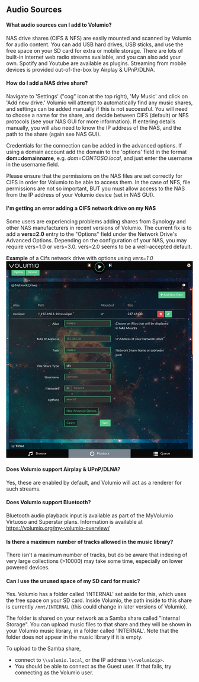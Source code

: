 ## Audio Sources

#### What audio sources can I add to Volumio?

NAS drive shares (CIFS & NFS) are easily mounted and scanned by Volumio for audio content.  You can add USB hard drives, USB sticks, and use the free space on your SD card for extra or mobile storage.  There are lots of built-in internet web radio streams available, and you can also add your own. Spotify and Youtube are available as plugins. Streaming from mobile devices is provided out-of-the-box by Airplay & UPnP/DLNA.

#### How do I add a NAS drive share?

Navigate to 'Settings' ("cog" icon at the top right), 'My Music' and click on 'Add new drive.'  Volumio will attempt to automatically find any music shares, and settings can be added manually if this is not successful.  You will need to choose a name for the share, and decide between CIFS (default) or NFS protocols (see your NAS GUI for more information). If entering details manually, you will also need to know the IP address of the NAS, and the path to the share (again see NAS GUI).

Credentials for the connection can be added in the advanced options. If using a domain account add the domain to the 'options' field in the format **dom=domainname**, e.g. _dom=CONTOSO.local_, and just enter the username in the username field.

Please ensure that the permissions on the NAS files are set correctly for CIFS in order for Volumio to be able to access them.  In the case of NFS, file permissions are not so important, BUT you must allow access to the NAS from the IP address of your Volumio device (set in NAS GUI).

#### I'm getting an error adding a CIFS network drive on my NAS

Some users are experiencing problems adding shares from Synology and other NAS manufacturers in recent versions of Volumio. The current fix is to add a **vers=2.0** entry to the "Options" field under the Network Drive's Advanced Options. Depending on the configuration of your NAS, you may require vers=1.0 or vers=3.0. vers=2.0 seems to be a well-accepted default.

__Example__ of a Cifs network drive with options using _vers=1.0_
<img src="./img/cifs_options.jpg">

#### Does Volumio support Airplay & UPnP/DLNA?

Yes, these are enabled by default, and Volumio will act as a renderer for such streams.

#### Does Volumio support Bluetooth?

Bluetooth audio playback input is available as part of the MyVolumio Virtuoso and Superstar plans. Information is available at https://volumio.org/my-volumio-overview/

#### Is there a maximum number of tracks allowed in the music library?

There isn't a maximum number of tracks, but do be aware that indexing of very large collections (>10000) may take some time, especially on lower powered devices.

#### Can I use the unused space of my SD card for music?

Yes. Volumio has a folder called 'INTERNAL' set aside for this,
which uses the free space on your SD card.
Inside Volumio, the path inside to this share is currently `/mnt/INTERNAL`
(this could change in later versions of Volumio).

The folder is shared on your network as a Samba share called "Internal Storage".
You can upload music files to that share and they will be shown in your
Volumio music library, in a folder called 'INTERNAL'. Note that the folder does not appear in the music library if it is empty.

To upload to the Samba share,
 * connect to `\\volumio.local`, or the IP address `\\<volumioip>`.
 * You should be able to connect as the Guest user.
 If that fails, try connecting as the Volumio user.
